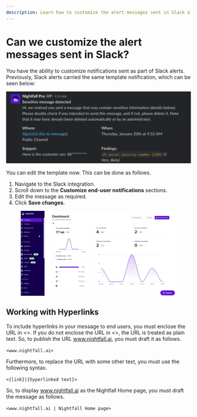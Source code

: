 ```yaml
---
description: Learn how to customize the alert messages sent in Slack alerts
---
```


# Can we customize the alert messages sent in Slack?

You have the ability to customize notifications sent as part of Slack alerts. Previously, Slack alerts carried the same template notification, which can be seen below:

![Initial Template of Alert Notification](<../../.gitbook/assets/Screen Shot 2022-02-09 at 5.57.36 PM.png>)

You can edit the template now. This can be done as follows.

1. Navigate to the Slack integration.
2. Scroll down to the **Customize end-user notifications** sections.
3. Edit the message as required.
4. Click **Save changes**.

<figure><img src="../../.gitbook/assets/GIF Recording 2023-12-15 at 12.03.31 PM.gif" alt=""><figcaption></figcaption></figure>

## Working with Hyperlinks

To include hyperlinks in your message to end users, you must enclose the URL in <>. If you do not enclose the URL in <>, the URL is treated as plain text. So, to publish the URL www.nightfall.ai, you must draft it as follows.

`<www.nightfall.ai>`

Furthermore, to replace the URL with some other text, you must use the following syntax.

`<{link}|{hyperlinked text}>`

So, to display www.nightfall.ai as the Nightfall Home page, you must draft the message as follows.

`<www.nightfall.ai | Nightfall Home page>`

